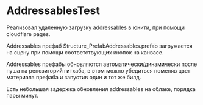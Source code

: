 # AddressablesTest

 Реализовал удаленную загрузку addressables в юнити, при помощи cloudflare pages.

 Addressables префаб Structure_PrefabAddressables.prefab загружается на сцену при помощи соответствующих кнопок на канвасе.

 Addressables префабы обновляются автоматически/динамически после пуша на репозиторий гитхаба, 
 в этом можно убедиться поменяв цвет материала префаба и запустив один и тот же билд.

 Есть небольшая задержка обновления addressables на облаке, порядка пары минут.